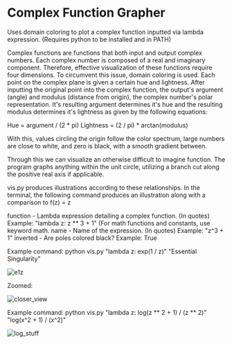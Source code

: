 # Complex Function Grapher
Uses domain coloring to plot a complex function inputted via lambda expression. (Requires python to be installed and in PATH)

Complex functions are functions that both input and output complex numbers. Each complex number is composed of a real and imaginary component. Therefore, effective visualization of these functions require four dimensions.
To circumvent this issue, domain coloring is used. Each point on the complex plane is given a certain hue and lightness. After inputting the original point into the complex function, the output's argument (angle) and modulus (distance from origin), the complex number's polar representation.
It's resulting argument determines it's hue and the resulting modulus determines it's lightness as given by the following equations:

Hue = argument / (2 * pi)
Lightness = (2 / pi) * arctan(modulus)

With this, values circling the origin follow the color spectrum, large numbers are close to white, and zero is black, with a smooth gradient between.

Through this we can visualize an otherwise difficult to imagine function. The program graphs anything within the unit circle, utilizing a branch cut along the positive real axis if applicable.

vis.py produces illustrations according to these relationships. In the terminal, the following command produces an illustration along with a comparison to f(z) = z

function - Lambda expression detailing a complex function. (In quotes)
   Example: "lambda z: z ** 3 + 1" (For math functions and constants, use keyword math.
name - Name of the expression. (In quotes)
   Example: "z^3 + 1"
inverted - Are poles colored black?
   Example: True
   
Example command: python vis.py "lambda z: exp(1 / z)" "Essential Singularity"

![e1z](https://user-images.githubusercontent.com/28418992/184466181-abca84ef-72d1-4f22-b94d-eb9108c85d4d.png)

Zoomed:

![closer_view](https://user-images.githubusercontent.com/28418992/184508650-669efd95-bacd-424d-9e2f-85bf0d359633.png)

Example command: python vis.py "lambda z: log(z ** 2 + 1) / (z ** 2)" "log(x^2 + 1) / (x^2)"

![log_stuff](https://user-images.githubusercontent.com/28418992/184466323-c9411313-0ed9-4819-aa1e-45077a0aed77.png)

